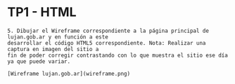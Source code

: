 # TP1 - HTML

	5. Dibujar el Wireframe correspondiente a la página principal de lujan.gob.ar y en función a este
	desarrollar el código HTML5 correspondiente. Nota: Realizar una captura en imagen del sitio a
	fin de poder corregir contrastando con lo que muestra el sitio ese día ya que puede variar.
	
	[Wireframe lujan.gob.ar](wireframe.png)

